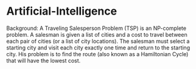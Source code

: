 # Artificial-Intelligence
Background:
A Traveling Salesperson Problem (TSP) is an NP-complete problem. A salesman 
is given a list of cities and a cost to travel between each pair of cities (or a list of 
city locations). The salesman must select a starting city and visit each city exactly 
one time and return to the starting city. His problem is to find the route (also 
known as a Hamiltonian Cycle) that will have the lowest cost. 
